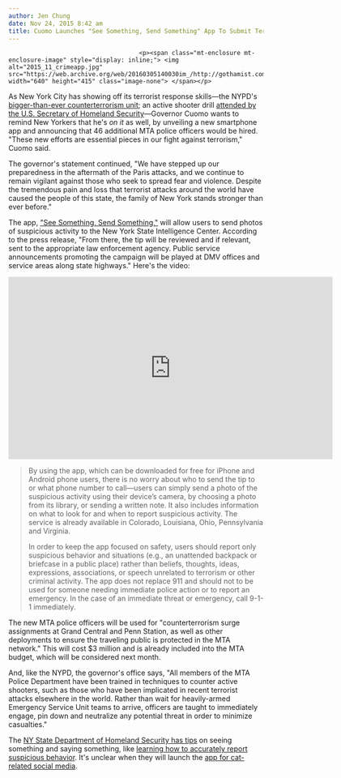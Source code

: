 ```yaml
---
author: Jen Chung
date: Nov 24, 2015 8:42 am
title: Cuomo Launches "See Something, Send Something" App To Submit Terror Threat Tips
---
```


	
										<p><span class="mt-enclosure mt-enclosure-image" style="display: inline;"> <img alt="2015_11_crimeapp.jpg" src="https://web.archive.org/web/20160305140030im_/http://gothamist.com/attachments/jen/2015_11_crimeapp.jpg" width="640" height="415" class="image-none"> </span></p>

<p>As New York City has showing off its terrorist response skills&#x2014;the NYPD&apos;s <a href="https://web.archive.org/web/20160305140030/http://gothamist.com/2015/11/21/nypd_stepping_up_anti-terrorism_eff_1.php">bigger-than-ever counterterrorism unit</a>; an active shooter drill <a href="https://web.archive.org/web/20160305140030/http://gothamist.com/2015/11/22/photos_nypd_drills_for_a_mass_shoot.php">attended by the U.S. Secretary of Homeland Security</a>&#x2014;Governor Cuomo wants to remind New Yorkers that he&apos;s <em>on it</em> as well, by unveiling a new smartphone app and announcing that 46 additional MTA police officers would be hired. &quot;These new efforts are essential pieces in our fight against terrorism,&quot; Cuomo said.</p>

<p>The governor&apos;s statement continued, &quot;We have stepped up our preparedness in the aftermath of the Paris attacks, and we continue to remain vigilant against those who seek to spread fear and violence. Despite the tremendous pain and loss that terrorist attacks around the world have caused the people of this state, the family of New York stands stronger than ever before.&quot;</p>

<p>The app, <a href="https://web.archive.org/web/20160305140030/http://www.mymobilewitness.com/">&quot;See Something, Send Something,&quot;</a> will allow users to send photos of suspicious activity to the New York State Intelligence Center. According to the press release, &quot;From there, the tip will be reviewed and if relevant, sent to the appropriate law enforcement agency. Public service announcements promoting the campaign will be played at DMV offices and service areas along state highways.&quot; Here&apos;s the video:</p>

<p><iframe width="640" height="360" src="https://web.archive.org/web/20160305140030if_/https://www.youtube.com/embed/hMnqp2H2_fc?rel=0" frameborder="0" allowfullscreen></iframe></p>

<blockquote>By using the app, which can be downloaded for free for iPhone and Android phone users, there is no worry about who to send the tip to or what phone number to call&#x2014;users can simply send a photo of the suspicious activity using their device&#x2019;s camera, by choosing a photo from its library, or sending a written note. It also includes information on what to look for and when to report suspicious activity. The service is already available in Colorado, Louisiana, Ohio, Pennsylvania and Virginia.

<p>In order to keep the app focused on safety, users should report only suspicious behavior and situations (e.g., an unattended backpack or briefcase in a public place) rather than beliefs, thoughts, ideas, expressions, associations, or speech unrelated to terrorism or other criminal activity. The app does not replace 911 and should not to be used for someone needing immediate police action or to report an emergency. In the case of an immediate threat or emergency, call 9-1-1 immediately.</p></blockquote>The new MTA police officers will be used for &quot;counterterrorism surge assignments at Grand Central and Penn Station, as well as other deployments to ensure the traveling public is protected in the MTA network.&quot; This will cost $3 million and is already included into the MTA budget, which will be considered next month. <p></p>

<p>And, like the NYPD, the governor&apos;s office says, &quot;All members of the MTA Police Department have been trained in techniques to counter active shooters, such as those who have been implicated in recent terrorist attacks elsewhere in the world. Rather than wait for heavily-armed Emergency Service Unit teams to arrive, officers are taught to immediately engage, pin down and neutralize any potential threat in order to minimize casualties.&quot;</p>

<p>The <a href="https://web.archive.org/web/20160305140030/http://www.dhses.ny.gov/oct/safeguardNY/">NY State Department of Homeland Security has tips</a> on seeing something and saying something, like <a href="https://web.archive.org/web/20160305140030/http://www.dhses.ny.gov/oct/safeguardNY/behavior.cfm">learning how to accurately report suspicious behavior</a>. It&apos;s unclear when they will launch the <a href="https://web.archive.org/web/20160305140030/http://www.theguardian.com/world/2015/nov/22/national-emergency-belgians-respond-with-cats?CMP=fb_gu">app for cat-related social media</a>.</p>					
										
									
				